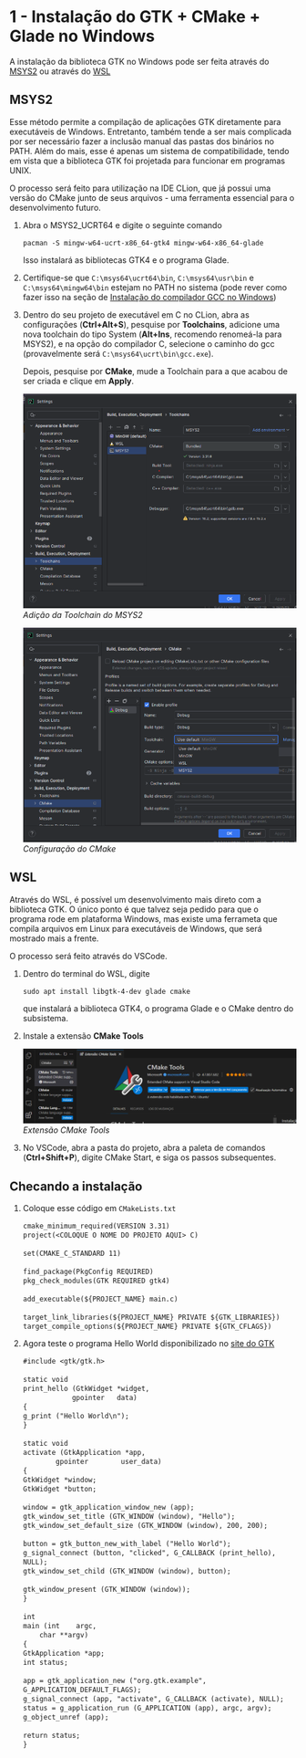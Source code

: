 # 1 - Instalação do GTK + CMake + Glade no Windows

A instalação da biblioteca GTK no Windows pode ser feita através do [MSYS2](#msys2) ou através do [WSL](#wsl)

## MSYS2
Esse método permite a compilação de aplicações GTK diretamente para executáveis de Windows. Entretanto, também tende a ser mais complicada por ser necessário fazer a inclusão manual das pastas dos binários no PATH. Além do mais, esse é apenas um sistema de compatibilidade, tendo em vista que a biblioteca GTK foi projetada para funcionar em programas UNIX.

O processo será feito para utilização na IDE CLion, que já possui uma versão do CMake junto de seus arquivos - uma ferramenta essencial para o desenvolvimento futuro.

1. Abra o MSYS2_UCRT64 e digite o seguinte comando  
    ```
    pacman -S mingw-w64-ucrt-x86_64-gtk4 mingw-w64-x86_64-glade
    ```  
    Isso instalará as bibliotecas GTK4 e o programa Glade.

2. Certifique-se que `C:\msys64\ucrt64\bin`, `C:\msys64\usr\bin` e `C:\msys64\mingw64\bin` estejam no PATH no sistema (pode rever como fazer isso na seção de [Instalação do compilador GCC no Windows](/C/instalacao-c-windows.md))

3. Dentro do seu projeto de executável em C no CLion, abra as configurações (<b>Ctrl+Alt+S</b>), pesquise por <b>Toolchains</b>, adicione uma nova toolchain do tipo System (<b>Alt+Ins</b>, recomendo renomeá-la para MSYS2), e na opção do compilador C, selecione o caminho do gcc (provavelmente será `C:\msys64\ucrt\bin\gcc.exe`).

    Depois, pesquise por <b>CMake</b>, mude a Toolchain para a que acabou de ser criada e clique em <b>Apply</b>.

    ![adicaoDoMsys2NoCLion](adicaoDoMsys2NoCLion.png)  
    *Adição da Toolchain do MSYS2*  

    ![configuracaoToolchainCmake](configuracaoToolchainCmake.png)  
    *Configuração do CMake*  

## WSL

Através do WSL, é possível um desenvolvimento mais direto com a biblioteca GTK. O único ponto é que talvez seja pedido para que o programa rode em plataforma Windows, mas existe uma ferrameta que compila arquivos em Linux para executáveis de Windows, que será mostrado mais a frente.

O processo será feito através do VSCode.

1. Dentro do terminal do WSL, digite  
    ```
    sudo apt install libgtk-4-dev glade cmake
    ```  
    que instalará a biblioteca GTK4, o programa Glade e o CMake dentro do subsistema.

2. Instale a extensão <b>CMake Tools</b>

    ![](extensaoCMakeVSCode.png)  
    *Extensão CMake Tools*

3. No VSCode, abra a pasta do projeto, abra a paleta de comandos (**Ctrl+Shift+P**), digite CMake Start, e siga os passos subsequentes.

## Checando a instalação

1. Coloque esse código em `CMakeLists.txt`

    ```
    cmake_minimum_required(VERSION 3.31)
    project(<COLOQUE O NOME DO PROJETO AQUI> C)

    set(CMAKE_C_STANDARD 11)

    find_package(PkgConfig REQUIRED)
    pkg_check_modules(GTK REQUIRED gtk4)

    add_executable(${PROJECT_NAME} main.c)

    target_link_libraries(${PROJECT_NAME} PRIVATE ${GTK_LIBRARIES})
    target_compile_options(${PROJECT_NAME} PRIVATE ${GTK_CFLAGS})
    ```

2. Agora teste o programa Hello World disponibilizado no [site do GTK](https://www.gtk.org/docs/getting-started/hello-world)
    ```
    #include <gtk/gtk.h>

    static void
    print_hello (GtkWidget *widget,
                gpointer   data)
    {
    g_print ("Hello World\n");
    }

    static void
    activate (GtkApplication *app,
            gpointer        user_data)
    {
    GtkWidget *window;
    GtkWidget *button;

    window = gtk_application_window_new (app);
    gtk_window_set_title (GTK_WINDOW (window), "Hello");
    gtk_window_set_default_size (GTK_WINDOW (window), 200, 200);

    button = gtk_button_new_with_label ("Hello World");
    g_signal_connect (button, "clicked", G_CALLBACK (print_hello), NULL);
    gtk_window_set_child (GTK_WINDOW (window), button);

    gtk_window_present (GTK_WINDOW (window));
    }

    int
    main (int    argc,
        char **argv)
    {
    GtkApplication *app;
    int status;

    app = gtk_application_new ("org.gtk.example", G_APPLICATION_DEFAULT_FLAGS);
    g_signal_connect (app, "activate", G_CALLBACK (activate), NULL);
    status = g_application_run (G_APPLICATION (app), argc, argv);
    g_object_unref (app);

    return status;
    }
    ```
